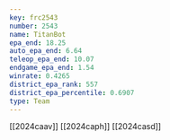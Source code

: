 ```yaml
---
key: frc2543
number: 2543
name: TitanBot
epa_end: 18.25
auto_epa_end: 6.64
teleop_epa_end: 10.07
endgame_epa_end: 1.54
winrate: 0.4265
district_epa_rank: 557
district_epa_percentile: 0.6907
type: Team
---
```

[[2024caav]]
[[2024caph]]
[[2024casd]]
